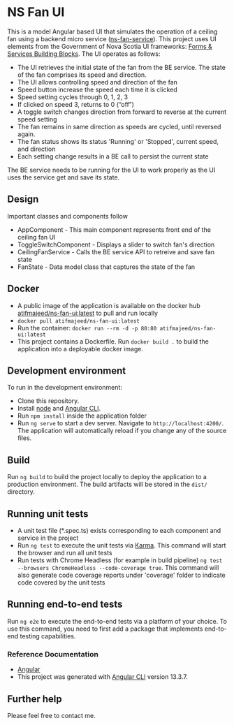 # NS Fan UI
This is a model Angular based UI that simulates the operation of a ceiling fan using a backend micro service 
([ns-fan-service](https://github.com/atifmajeed/ns-fan-service)). This project uses UI elements from the Government of Nova Scotia UI frameworks: [Forms & Services Building Blocks](https://nova-scotia-digital-service.github.io/service-pattern-library/index.html). 
 The UI operates as follows:
- The UI retrieves the initial state of the fan from the BE service. The state of the fan comprises its speed and direction. 
- The UI allows controlling speed and direction of the fan 
- Speed button increase the speed each time it is clicked
- Speed setting cycles through 0, 1, 2, 3 
- If clicked on speed 3, returns to 0 (“off”)
- A toggle switch changes direction from forward to reverse at the current speed setting
- The fan remains in same direction as speeds are cycled, until reversed again.
- The fan status shows its status 'Running' or 'Stopped', current speed, and direction
- Each setting change results in a BE call to persist the current state

The BE service needs to be running for the UI to work properly as the UI uses the service get and save its state.
## Design
Important classes and components follow
* AppComponent - This main component represents front end of the ceiling fan UI
* ToggleSwitchComponent - Displays a slider to switch fan's direction
* CeilingFanService - Calls the BE service API to retreive and save fan state
* FanState - Data model class that captures the state of the fan

## Docker
* A public image of the application is available on the docker hub [atifmajeed/ns-fan-ui:latest](https://hub.docker.com/layers/223856210/atifmajeed/ns-fan-ui/latest/images/sha256-fc3e58b73c53655fac6c53c0cf8ed324af16aaa683989ead1b53901800bbd240?context=repo) to pull and run locally
* `docker pull atifmajeed/ns-fan-ui:latest`
* Run the container: `docker run --rm -d -p 80:80 atifmajeed/ns-fan-ui:latest`
* This project contains a Dockerfile. Run `docker build .` to build the application into a deployable docker image.

## Development environment
To run in the development environment:
* Clone this repository. 
* Install [node](https://nodejs.org/en/download/) and [Angular CLI](https://github.com/angular/angular-cli).
* Run `npm install` inside the application folder
* Run `ng serve` to start a dev server. Navigate to `http://localhost:4200/`. The application will automatically reload if you change any of the source files.
## Build
Run `ng build` to build the project locally to deploy the application to a production environment. The build artifacts will be stored in the `dist/` directory.

## Running unit tests
* A unit test file (*.spec.ts) exists corresponding to each component and service in the project
* Run `ng test` to execute the unit tests via [Karma](https://karma-runner.github.io). This command will start the browser and run all unit tests
* Run tests with Chrome Headless (for example in build pipeline) `ng test --browsers ChromeHeadless --code-coverage true`. This command will also generate code coverage reports under 'coverage' folder to indicate code covered by the unit tests

## Running end-to-end tests

Run `ng e2e` to execute the end-to-end tests via a platform of your choice. To use this command, you need to first add a package that implements end-to-end testing capabilities.

 ### Reference Documentation
* [Angular](https://angular.io/docs)
* This project was generated with [Angular CLI](https://github.com/angular/angular-cli) version 13.3.7.
## Further help

Please feel free to contact me.
